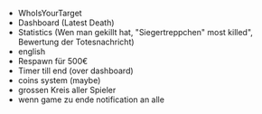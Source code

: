 - WhoIsYourTarget
- Dashboard (Latest Death)
- Statistics (Wen man gekillt hat, "Siegertreppchen" most killed", Bewertung der Totesnachricht)
- english
- Respawn für 500€
- Timer till end (over dashboard)
- coins system (maybe)
- grossen Kreis aller Spieler
- wenn game zu ende notification an alle
